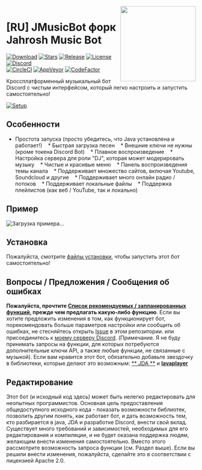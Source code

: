 <img align="right" src="https://i.imgur.com/zrE80HY.png" height="200" width="200">

# [RU] JMusicBot форк Jahrosh Music Bot

[![Download](https://github.com/Rxflex/MusicMonsterb/raw/master/download.png)](https://musicmonsterb.herokuapp.com/musicbot.jar)
[![Stars](https://img.shields.io/github/stars/jagrosh/MusicBot.svg)](https://github.com/jagrosh/MusicBot/stargazers)
[![Release](https://img.shields.io/github/release/jagrosh/MusicBot.svg)](https://github.com/jagrosh/MusicBot/releases/latest)
[![License](https://img.shields.io/github/license/jagrosh/MusicBot.svg)](https://github.com/jagrosh/MusicBot/blob/master/LICENSE)
[![Discord](https://discordapp.com/api/guilds/147698382092238848/widget.png)](https://discord.gg/0p9LSGoRLu6Pet0k)<br>
[![CircleCI](https://img.shields.io/circleci/project/github/jagrosh/MusicBot/master.svg)](https://circleci.com/gh/jagrosh/MusicBot)
[![AppVeyor](https://ci.appveyor.com/api/projects/status/gdu6nyte5psj6xfk/branch/master?svg=true)](https://ci.appveyor.com/project/jagrosh/musicbot/branch/master)
[![CodeFactor](https://www.codefactor.io/repository/github/jagrosh/musicbot/badge)](https://www.codefactor.io/repository/github/jagrosh/musicbot)

Кроссплатформенный музыкальный бот Discord с чистым интерфейсом, который легко настроить и запустить самостоятельно!

[![Setup](http://i.imgur.com/VvXYp5j.png)](https://github.com/jagrosh/MusicBot/wiki/Setup)

## Особенности
   * Простота запуска (просто убедитесь, что Java установлена и работает!)
   * Быстрая загрузка песен
   * Внешние ключи не нужны (кроме токена Discord Bot)
   * Плавное воспроизведение
   * Настройка сервера для роли "DJ", которая может модерировать музыку
   * Чистые и красивые меню
   * Панель воспроизведения темы канала
   * Поддерживает множество сайтов, включая Youtube, Soundcloud и другие
   * Поддерживает много онлайн радио / потоков
   * Поддерживает локальные файлы
   * Поддержка плейлистов (как веб / YouTube, так и локально)

## Пример 
![Загрузка примера...](https://i.imgur.com/kVtTKvS.gif)

## Установка
Пожалуйста, смотрите [файлы установки](https://github.com/Rxflex/MusicBot/releases/tag/0.2.7), чтобы запустить этот бот самостоятельно!

## Вопросы / Предложения / Сообщения об ошибках
**Пожалуйста, прочтите [Список рекомендуемых / запланированных функций](https://github.com/jagrosh/MusicBot/projects/1), прежде чем предлагать какую-либо функцию**. Если вы хотите предложить изменения в том, как функционирует бот, порекомендовать больше параметров настройки или сообщить об ошибках, не стесняйтесь открыть [Issue](https://github.com/jagrosh/MusicBot/issues) в этом репозитории. или присоединитесь к [моему серверу Discord](https://discord.gg/0p9LSGoRLu6Pet0k). (Примечание. Я не буду принимать запросы на функции, для которых потребуются дополнительные ключи API, а также любые функции, не связанные с музыкой). Если вам нравится этот бот, обязательно добавьте звездочку в библиотеки, которые делают это возможным: [** JDA **](https://github.com/DV8FromTheWorld/JDA) и [**lavaplayer**](https://github.com/sedmelluq/lavaplayer)

## Редактирование
Этот бот (и исходный код здесь) может быть нелегко редактировать для неопытных программистов. Основная цель предоставления общедоступного исходного кода - показать возможности библиотек, позволить другим понять, как работает бот, и дать возможность тем, кто разбирается в java, JDA и разработке Discord, внести свой вклад. Существует много требований и зависимостей, необходимых для его редактирования и компиляции, и не будет оказана поддержка людям, желающим внести изменения самостоятельно. Вместо этого рассмотрите возможность запроса функции (см. Раздел выше). Если вы решили внести изменения, пожалуйста, сделайте это в соответствии с лицензией Apache 2.0.
